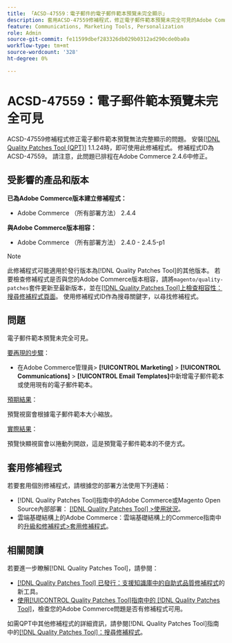 ```yaml
---
title: 「ACSD-47559：電子郵件的電子郵件範本預覽未完全顯示」
description: 套用ACSD-47559修補程式，修正電子郵件範本預覽未完全可見的Adobe Commerce問題。
feature: Communications, Marketing Tools, Personalization
role: Admin
source-git-commit: fe11599dbef283326db029b0312ad290cde0ba0a
workflow-type: tm+mt
source-wordcount: '328'
ht-degree: 0%

---
```


# ACSD-47559：電子郵件範本預覽未完全可見

ACSD-47559修補程式修正電子郵件範本預覽無法完整顯示的問題。 安裝[[!DNL Quality Patches Tool (QPT)]](https://experienceleague.adobe.com/docs/commerce-knowledge-base/kb/announcements/commerce-announcements/magento-quality-patches-released-new-tool-to-self-serve-quality-patches.html) 1.1.24時，即可使用此修補程式。 修補程式ID為ACSD-47559。 請注意，此問題已排程在Adobe Commerce 2.4.6中修正。

## 受影響的產品和版本

**已為Adobe Commerce版本建立修補程式：**

* Adobe Commerce （所有部署方法） 2.4.4

**與Adobe Commerce版本相容：**

* Adobe Commerce （所有部署方法） 2.4.0 - 2.4.5-p1

>[!NOTE]
>
>此修補程式可能適用於發行版本為[!DNL Quality Patches Tool]的其他版本。 若要檢查修補程式是否與您的Adobe Commerce版本相容，請將`magento/quality-patches`套件更新至最新版本，並在[[!DNL Quality Patches Tool]上檢查相容性：搜尋修補程式頁面](https://experienceleague.adobe.com/tools/commerce-quality-patches/index.html)。 使用修補程式ID作為搜尋關鍵字，以尋找修補程式。

## 問題

電子郵件範本預覽未完全可見。

<u>要再現的步驟</u>：

* 在Adobe Commerce管理員> **[!UICONTROL Marketing]** > **[!UICONTROL Communications]** > **[!UICONTROL Email Templates]**&#x200B;中新增電子郵件範本或使用現有的電子郵件範本。

<u>預期結果</u>：

預覽視窗會根據電子郵件範本大小縮放。

<u>實際結果</u>：

預覽快顯視窗會以捲動列開啟，這是預覽電子郵件範本的不便方式。

## 套用修補程式

若要套用個別修補程式，請根據您的部署方法使用下列連結：

* [!DNL Quality Patches Tool]指南中的Adobe Commerce或Magento Open Source內部部署： [[!DNL Quality Patches Tool] >使用狀況](/help/tools/quality-patches-tool/usage.md)。
* 雲端基礎結構上的Adobe Commerce：雲端基礎結構上的Commerce指南中的[升級和修補程式>套用修補程式](https://experienceleague.adobe.com/docs/commerce-cloud-service/user-guide/develop/upgrade/apply-patches.html)。

## 相關閱讀

若要進一步瞭解[!DNL Quality Patches Tool]，請參閱：

* [[!DNL Quality Patches Tool] 已發行：支援知識庫中的自助式品質修補程式](https://experienceleague.adobe.com/en/docs/commerce-knowledge-base/kb/announcements/commerce-announcements/magento-quality-patches-released-new-tool-to-self-serve-quality-patches)的新工具。
* [使用[!UICONTROL Quality Patches Tool]指南中的 [!DNL Quality Patches Tool]](/help/tools/quality-patches-tool/patches-available-in-qpt/check-patch-for-magento-issue-with-magento-quality-patches.md)，檢查您的Adobe Commerce問題是否有修補程式可用。


如需QPT中其他修補程式的詳細資訊，請參閱[!DNL Quality Patches Tool]指南中的[[!DNL Quality Patches Tool]：搜尋修補程式](https://experienceleague.adobe.com/tools/commerce-quality-patches/index.html)。
